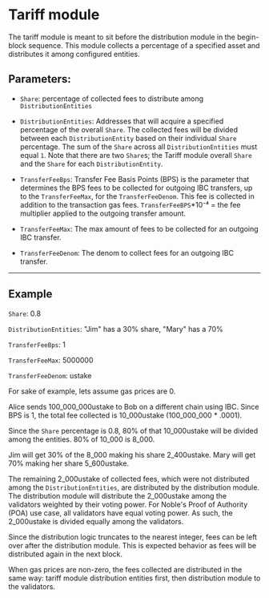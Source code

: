 # Tariff module

The tariff module is meant to sit before the distribution module in the begin-block sequence. This module collects a percentage of a specified asset and distributes it among configured entities.


## Parameters:

- `Share`: percentage of collected fees to distribute among `DistributionEntities`

- `DistributionEntities`: Addresses that will acquire a specified percentage of the overall `Share`. The collected fees will be divided between each `DistributionEntity` based on their individual `Share` percentage. The sum of the `Share` across all `DistributionEntities` must equal `1`. Note that there are two `Share`s; the Tariff module overall `Share` and the `Share` for each `DistributionEntity`.

- `TransferFeeBps`: Transfer Fee Basis Points (BPS) is the parameter that determines the BPS fees to be collected for outgoing IBC transfers, up to the `TransferFeeMax`, for the `TransferFeeDenom`. This fee is collected in addition to the transaction gas fees. `TransferFeeBPS`*10⁻⁴ = the fee multiplier applied to the outgoing transfer amount.

- `TransferFeeMax`: The max amount of fees to be collected for an outgoing IBC transfer.

- `TransferFeeDenom`: The denom to collect fees for an outgoing IBC transfer.

---

## Example

`Share`: 0.8

`DistributionEntities`: "Jim" has a  30% share, "Mary" has a 70%

`TransferFeeBps`: 1

`TransferFeeMax`: 5000000

`TransferFeeDenom`: ustake

For sake of example, lets assume gas prices are 0.

Alice sends 100_000_000ustake to Bob on a different chain using IBC. Since BPS is 1, the total fee collected is 10_000ustake (100_000_000 * .0001). 

Since the `Share` percentage is 0.8, 80% of that 10_000ustake will be divided among the entities. 80% of 10_000 is 8_000.

Jim will get 30% of the 8_000 making his share 2_400ustake. Mary will get 70% making her share 5_600ustake.

The remaining 2_000ustake of collected fees, which were not distributed among the `DistributionEntities`, are distributed by the distribution module. The distribution module will distribute the 2_000ustake among the validators weighted by their voting power. For Noble's Proof of Authority (POA) use case, all validators have equal voting power. As such, the 2_000ustake is divided equally among the validators. 

Since the distribution logic truncates to the nearest integer, fees can be left over after the distribution module. This is expected behavior as fees will be distributed again in the next block.

When gas prices are non-zero, the fees collected are distributed in the same way: tariff module distribution entities first, then distribution module to the validators. 
